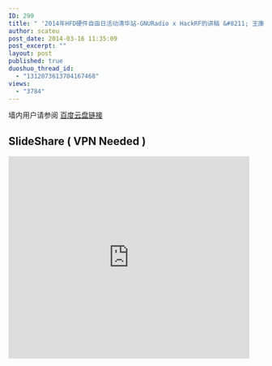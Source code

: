 ```yaml
---
ID: 299
title: " '2014年HFD硬件自由日活动清华站-GNURadio x HackRF的讲稿 &#8211; 王康 / scateu'"
author: scateu
post_date: 2014-03-16 11:35:09
post_excerpt: ""
layout: post
published: true
duoshuo_thread_id:
  - "1312073613704167468"
views:
  - "3784"
---
```

<p>墙内用户请参阅 <a href="http://pan.baidu.com/s/1gdzJjQN">百度云盘链接</a></p>

<h2>SlideShare ( VPN Needed )</h2>

<iframe src="http://www.slideshare.net/slideshow/embed_code/32350523" width="476" height="400" frameborder="0" marginwidth="0" marginheight="0" scrolling="no"></iframe>
